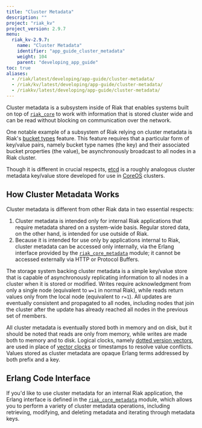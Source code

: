 ```yaml
---
title: "Cluster Metadata"
description: ""
project: "riak_kv"
project_version: 2.9.7
menu:
  riak_kv-2.9.7:
    name: "Cluster Metadata"
    identifier: "app_guide_cluster_metadata"
    weight: 104
    parent: "developing_app_guide"
toc: true
aliases:
  - /riak/latest/developing/app-guide/cluster-metadata/
  - /riak/kv/latest/developing/app-guide/cluster-metadata/
  - /riakkv/latest/developing/app-guide/cluster-metadata/
---
```


Cluster metadata is a subsystem inside of Riak that enables systems
built on top of
[`riak_core`](https://github.com/basho/riak_core/blob/develop/src/riak_core_metadata.erl)
to work with information that is stored cluster wide and can be read
without blocking on communication over the network.

One notable example of a subsystem of Riak relying on cluster metadata
is Riak's [bucket types]({{<baseurl>}}riak/kv/2.9.7/using/reference/bucket-types) feature. This feature
requires that a particular form of key/value pairs, namely bucket type
names (the key) and their associated bucket properties (the value), be
asynchronously broadcast to all nodes in a Riak cluster.

Though it is different in crucial respects,
[etcd](https://coreos.com/docs/cluster-management/setup/getting-started-with-etcd/)
is a roughly analogous cluster metadata key/value store developed for
use in [CoreOS](https://coreos.com/) clusters.

## How Cluster Metadata Works

Cluster metadata is different from other Riak data in two essential
respects:

1. Cluster metadata is intended only for internal Riak applications that
   require metadata shared on a system-wide basis. Regular stored data,
   on the other hand, is intended for use outside of Riak.
2. Because it is intended for use only by applications internal to Riak,
   cluster metadata can be accessed only internally, via the Erlang
   interface provided by the
   [`riak_core_metadata`](https://github.com/basho/riak_core/blob/develop/src/riak_core_metadata.erl)
   module; it cannot be accessed externally via HTTP or Protocol Buffers.

The storage system backing cluster metadata is a simple key/value store
that is capable of asynchronously replicating information to all nodes
in a cluster when it is stored or modified. Writes require
acknowledgment from only a single node (equivalent to `w=1` in normal
Riak), while reads return values only from the local node (equivalent to
`r=1`). All updates are eventually consistent and propagated to all
nodes, including nodes that join the cluster after the update has
already reached all nodes in the previous set of members.

All cluster metadata is eventually stored both in memory and on disk,
but it should be noted that reads are only from memory, while writes are
made both to memory and to disk. Logical clocks, namely [dotted version vectors]({{<baseurl>}}riak/kv/2.9.7/learn/concepts/causal-context/#dotted-version-vectors), are used in place of [vector clocks]({{<baseurl>}}riak/kv/2.9.7/learn/concepts/causal-context/#vector-clocks) or timestamps to resolve value conflicts. Values stored as cluster metadata are opaque Erlang
terms addressed by both prefix and a key.

## Erlang Code Interface

If you'd like to use cluster metadata for an internal Riak application,
the Erlang interface is defined in the
[`riak_core_metadata`](https://github.com/basho/riak_core/blob/develop/src/riak_core_metadata.erl)
module, which allows you to perform a variety of cluster metadata
operations, including retrieving, modifying, and deleting metadata and
iterating through metadata keys.



